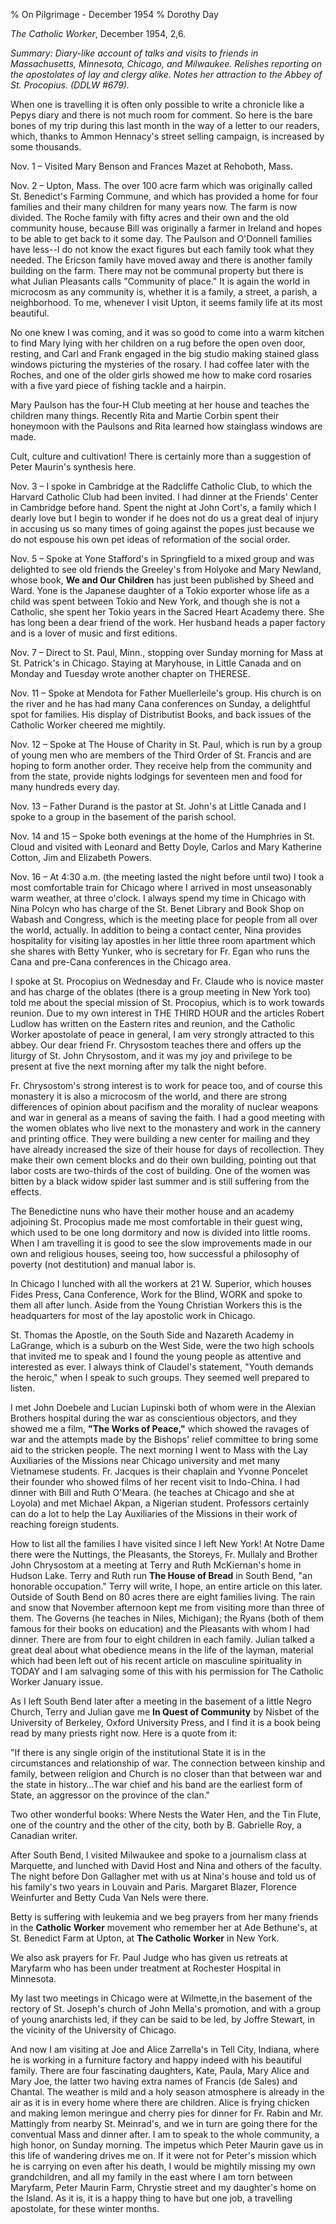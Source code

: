 % On Pilgrimage - December 1954
% Dorothy Day

*The Catholic Worker*, December 1954, 2,6.

*Summary: Diary-like account of talks and visits to friends in
Massachusetts, Minnesota, Chicago, and Milwaukee. Relishes reporting on
the apostolates of lay and clergy alike. Notes her attraction to the
Abbey of St. Procopius. (DDLW \#679).*

When one is travelling it is often only possible to write a chronicle
like a Pepys diary and there is not much room for comment. So here is
the bare bones of my trip during this last month in the way of a letter
to our readers, which, thanks to Ammon Hennacy's street selling
campaign, is increased by some thousands.

Nov. 1 – Visited Mary Benson and Frances Mazet at Rehoboth, Mass.

Nov. 2 – Upton, Mass. The over 100 acre farm which was originally called
St. Benedict's Farming Commune, and which has provided a home for four
families and their many children for many years now. The farm is now
divided. The Roche family with fifty acres and their own and the old
community house, because Bill was originally a farmer in Ireland and
hopes to be able to get back to it some day. The Paulson and O'Donnell
families have less--I do not know the exact figures but each family took
what they needed. The Ericson family have moved away and there is
another family building on the farm. There may not be communal property
but there is what Julian Pleasants calls "Community of place." It is
again the world in microcosm as any community is, whether it is a
family, a street, a parish, a neighborhood. To me, whenever I visit
Upton, it seems family life at its most beautiful.

No one knew I was coming, and it was so good to come into a warm kitchen
to find Mary lying with her children on a rug before the open oven door,
resting, and Carl and Frank engaged in the big studio making stained
glass windows picturing the mysteries of the rosary. I had coffee later
with the Roches, and one of the older girls showed me how to make cord
rosaries with a five yard piece of fishing tackle and a hairpin.

Mary Paulson has the four-H Club meeting at her house and teaches the
children many things. Recently Rita and Martie Corbin spent their
honeymoon with the Paulsons and Rita learned how stainglass windows are
made.

Cult, culture and cultivation! There is certainly more than a suggestion
of Peter Maurin's synthesis here.

Nov. 3 – I spoke in Cambridge at the Radcliffe Catholic Club, to which
the Harvard Catholic Club had been invited. I had dinner at the Friends'
Center in Cambridge before hand. Spent the night at John Cort's, a
family which I dearly love but I begin to wonder if he does not do us a
great deal of injury in accusing us so many times of going against the
popes just because we do not espouse his own pet ideas of reformation of
the social order.

Nov. 5 – Spoke at Yone Stafford's in Springfield to a mixed group and
was delighted to see old friends the Greeley's from Holyoke and Mary
Newland, whose book, **We and Our Children**  has just been published by
Sheed and Ward. Yone is the Japanese daughter of a Tokio exporter whose
life as a child was spent between Tokio and New York, and though she is
not a Catholic, she spent her Tokio years in the Sacred Heart Academy
there. She has long been a dear friend of the work. Her husband heads a
paper factory and is a lover of music and first editions.

Nov. 7 – Direct to St. Paul, Minn., stopping over Sunday morning for
Mass at St. Patrick's in Chicago. Staying at Maryhouse, in Little Canada
and on Monday and Tuesday wrote another chapter on THERESE.

Nov. 11 – Spoke at Mendota for Father Muellerleile's group. His church
is on the river and he has had many Cana conferences on Sunday, a
delightful spot for families. His display of Distributist Books, and
back issues of the Catholic Worker cheered me mightily.

Nov. 12 – Spoke at The House of Charity in St. Paul, which is run by a
group of young men who are members of the Third Order of St. Francis and
are hoping to form another order. They receive help from the community
and from the state, provide nights lodgings for seventeen men and food
for many hundreds every day.

Nov. 13 – Father Durand is the pastor at St. John's at Little Canada and
I spoke to a group in the basement of the parish school.

Nov. 14 and 15 – Spoke both evenings at the home of the Humphries in St.
Cloud and visited with Leonard and Betty Doyle, Carlos and Mary
Katherine Cotton, Jim and Elizabeth Powers.

Nov. 16 – At 4:30 a.m. (the meeting lasted the night before until two) I
took a most comfortable train for Chicago where I arrived in most
unseasonably warm weather, at three o'clock. I always spend my time in
Chicago with Nina Polcyn who has charge of the St. Benet Library and
Book Shop on Wabash and Congress, which is the meeting place for people
from all over the world, actually. In addition to being a contact
center, Nina provides hospitality for visiting lay apostles in her
little three room apartment which she shares with Betty Yunker, who is
secretary for Fr. Egan who runs the Cana and pre-Cana conferences in the
Chicago area.

I spoke at St. Procopius on Wednesday and Fr. Claude who is novice
master and has charge of the oblates (there is a group meeting in New
York too) told me about the special mission of St. Procopius, which is
to work towards reunion. Due to my own interest in THE THIRD HOUR and
the articles Robert Ludlow has written on the Eastern rites and reunion,
and the Catholic Worker apostolate of peace in general, I am very
strongly attracted to this abbey. Our dear friend Fr. Chrysostom teaches
there and offers up the liturgy of St. John Chrysostom, and it was my
joy and privilege to be present at five the next morning after my talk
the night before.

Fr. Chrysostom's strong interest is to work for peace too, and of course
this monastery it is also a microcosm of the world, and there are strong
differences of opinion about pacifism and the morality of nuclear
weapons and war in general as a means of saving the faith. I had a good
meeting with the women oblates who live next to the monastery and work
in the cannery and printing office. They were building a new center for
mailing and they have already increased the size of their house for days
of recollection. They make their own cement blocks and do their own
building, pointing out that labor costs are two-thirds of the cost of
building. One of the women was bitten by a black widow spider last
summer and is still suffering from the effects.

The Benedictine nuns who have their mother house and an academy
adjoining St. Procopius made me most comfortable in their guest wing,
which used to be one long dormitory and now is divided into little
rooms. When I am travelling it is good to see the slow improvements made
in our own and religious houses, seeing too, how successful a philosophy
of poverty (not destitution) and manual labor is.

In Chicago I lunched with all the workers at 21 W. Superior, which
houses Fides Press, Cana Conference, Work for the Blind, WORK and spoke
to them all after lunch. Aside from the Young Christian Workers this is
the headquarters for most of the lay apostolic work in Chicago.

St. Thomas the Apostle, on the South Side and Nazareth Academy in
LaGrange, which is a suburb on the West Side, were the two high schools
that invited me to speak and I found the young people as attentive and
interested as ever. I always think of Claudel's statement, "Youth
demands the heroic," when I speak to such groups. They seemed well
prepared to listen.

I met John Doebele and Lucian Lupinski both of whom were in the Alexian
Brothers hospital during the war as conscientious objectors, and they
showed me a film, **"The Works of Peace,"** which showed the ravages of
war and the attempts made by the Bishops' relief committee to bring some
aid to the stricken people. The next morning I went to Mass with the Lay
Auxiliaries of the Missions near Chicago university and met many
Vietnamese students. Fr. Jacques is their chaplain and Yvonne Poncelet
their founder who showed films of her recent visit to Indo-China. I had
dinner with Bill and Ruth O'Meara. (he teaches at Chicago and she at
Loyola) and met Michael Akpan, a Nigerian student. Professors certainly
can do a lot to help the Lay Auxiliaries of the Missions in their work
of reaching foreign students.

How to list all the families I have visited since I left New York! At
Notre Dame there were the Nuttings, the Pleasants, the Storeys, Fr.
Mullaly and Brother John Chrysostom at a meeting at Terry and Ruth
McKiernan's home in Hudson Lake. Terry and Ruth run **The House of
Bread** in South Bend, "an honorable occupation." Terry will write, I
hope, an entire article on this later. Outside of South Bend on 80 acres
there are eight families living. The rain and snow that November
afternoon kept me from visiting more than three of them. The Governs (he
teaches in Niles, Michigan); the Ryans (both of them famous for their
books on education) and the Pleasants with whom I had dinner. There are
from four to eight children in each family. Julian talked a great deal
about what obedience means in the life of the layman, material which had
been left out of his recent article on masculine spirituality in TODAY
and I am salvaging some of this with his permission for The Catholic
Worker January issue.

As I left South Bend later after a meeting in the basement of a little
Negro Church, Terry and Julian gave me **In Quest of Community** by
Nisbet of the University of Berkeley, Oxford University Press, and I
find it is a book being read by many priests right now. Here is a quote
from it:

"If there is any single origin of the institutional State it is in the
circumstances and relationship of war. The connection between kinship
and family, between religion and Church is no closer than that between
war and the state in history…The war chief and his band are the earliest
form of State, an aggressor on the province of the clan."

Two other wonderful books: Where Nests the Water Hen, and the Tin Flute,
one of the country and the other of the city, both by B. Gabrielle Roy,
a Canadian writer.

After South Bend, I visited Milwaukee and spoke to a journalism class at
Marquette, and lunched with David Host and Nina and others of the
faculty. The night before Don Gallagher met with us at Nina's house and
told us of his family's two years in Louvain and Paris. Margaret Blazer,
Florence Weinfurter and Betty Cuda Van Nels were there.

Betty is suffering with leukemia and we beg prayers from her many
friends in the **Catholic Worker** movement who remember her at Ade
Bethune's, at St. Benedict Farm at Upton, at **The Catholic Worker** in
New York.

We also ask prayers for Fr. Paul Judge who has given us retreats at
Maryfarm who has been under treatment at Rochester Hospital in
Minnesota.

My last two meetings in Chicago were at Wilmette,in the basement of the
rectory of St. Joseph's church of John Mella's promotion, and with a
group of young anarchists led, if they can be said to be led, by Joffre
Stewart, in the vicinity of the University of Chicago.

And now I am visiting at Joe and Alice Zarrella's in Tell City, Indiana,
where he is working in a furniture factory and happy indeed with his
beautiful family. There are four fascinating daughters, Kate, Paula,
Mary Alice and Mary Joe, the latter two having extra names of Francis
(de Sales) and Chantal. The weather is mild and a holy season atmosphere
is already in the air as it is in every home where there are children.
Alice is frying chicken and making lemon meringue and cherry pies for
dinner for Fr. Rabin and Mr. Mattingly from nearby St. Meinrad's, and we
in turn are going there for the conventual Mass and dinner after. I am
to speak to the whole community, a high honor, on Sunday morning. The
impetus which Peter Maurin gave us in this life of wandering drives me
on. If it were not for Peter's mission which he is carrying on even
after his death, I would be mightily missing my own grandchildren, and
all my family in the east where I am torn between Maryfarm, Peter Maurin
Farm, Chrystie street and my daughter's home on the Island. As it is, it
is a happy thing to have but one job, a travelling apostolate, for these
winter months.
